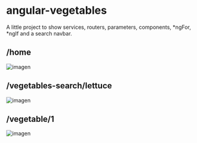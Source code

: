 # angular-vegetables
A little project to show services, routers, parameters, components, *ngFor, *ngIf and a search navbar.

## /home
![imagen](https://user-images.githubusercontent.com/36966980/44543952-4079d480-a6ce-11e8-9326-a6b8be663137.png)

## /vegetables-search/lettuce
![imagen](https://user-images.githubusercontent.com/36966980/44544040-715a0980-a6ce-11e8-9151-06a4498ff586.png)

## /vegetable/1
![imagen](https://user-images.githubusercontent.com/36966980/44544179-bda54980-a6ce-11e8-9e6f-2b5ba8ce5eef.png)
